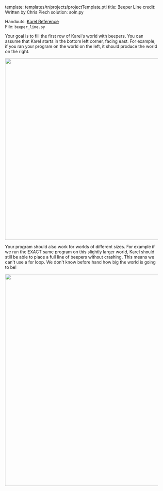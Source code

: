 template: templates/tr/projects/projectTemplate.ptl
title: Beeper Line
credit: Written by Chris Piech
solution: soln.py

Handouts: [Karel Reference]({{pathToRoot}}en/handouts/karel.html)<br/>
File: `beeper_line.py`

Your goal is to fill the first row of Karel's world with beepers. You can assume that Karel starts in the bottom left corner, facing east. For example, if you ran your program on the world on the left, it should produce the world on the right.

<center>
	<img style="width:600px"  src="{{pathToRoot}}img/projects/beeperLine/beeperLine1.png">	
</center>

Your program should also work for worlds of different sizes. For example if we run the EXACT same program on this slightly larger world, Karel should still be able to place a full line of beepers without crashing. This means we can't use a for loop. We don't know before hand how big the world is going to be!

<center>
	<img style="width:700px"  src="{{pathToRoot}}img/projects/beeperLine/beeperLine2.png">	
</center>
